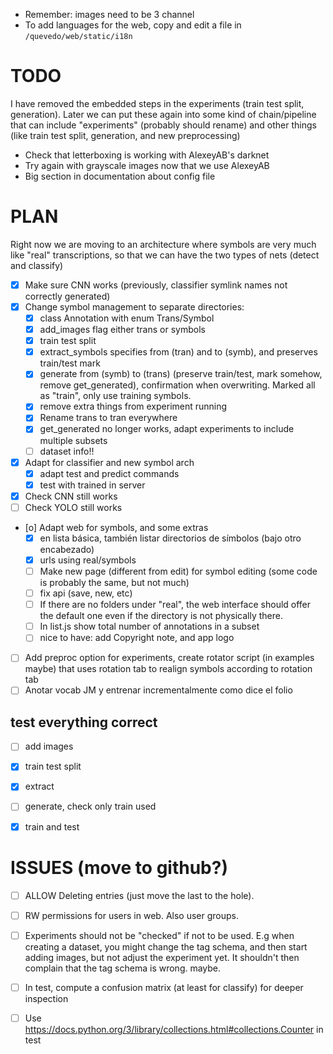- Remember: images need to be 3 channel
- To add languages for the web, copy and edit a file in `/quevedo/web/static/i18n`

# TODO

I have removed the embedded steps in the experiments (train test split,
generation). Later we can put these again into some kind of chain/pipeline that
can include "experiments" (probably should rename) and other things (like
train test split, generation, and new preprocessing)

- Check that letterboxing is working with AlexeyAB's darknet
- Try again with grayscale images now that we use AlexeyAB
- Big section in documentation about config file

# PLAN

Right now we are moving to an architecture where symbols are very much like
"real" transcriptions, so that we can have the two types of nets (detect and
classify)

- [X] Make sure CNN works (previously, classifier symlink names not correctly generated)
- [X] Change symbol management to separate directories:
    - [X] class Annotation with enum Trans/Symbol
    - [X] add_images flag either trans or symbols
    - [X] train test split
    - [X] extract_symbols specifies from (tran) and to (symb), and preserves
        train/test mark
    - [X] generate from (symb) to (trans) (preserve train/test, mark somehow,
        remove get_generated), confirmation when overwriting. Marked all as
        "train", only use training symbols.
    - [X] remove extra things from experiment running
    - [X] Rename trans to tran everywhere
    - [X] get_generated no longer works, adapt experiments to include multiple
        subsets
    - [ ] dataset info!!
- [X] Adapt for classifier and new symbol arch
    - [X] adapt test and predict commands
    - [X] test with trained in server
- [X] Check CNN still works
- [ ] Check YOLO still works
- [o] Adapt web for symbols, and some extras
    - [X] en lista básica, también listar directorios de símbolos (bajo otro
        encabezado)
    - [X] urls using real/symbols
    - [ ] Make new page (different from edit) for symbol editing (some code is
        probably the same, but not much)
    - [ ] fix api (save, new, etc)
    - [ ] If there are no folders under "real", the web interface should offer the
        default one even if the directory is not physically there.
    - [ ] In list.js show total number of annotations in a subset
    - [ ] nice to have: add Copyright note, and app logo
- [ ] Add preproc option for experiments, create rotator script (in examples maybe)
   that uses rotation tab to realign symbols according to rotation tab
- [ ] Anotar vocab JM y entrenar incrementalmente como dice el folio

## test everything correct

- [ ] add images
- [X] train test split
- [X] extract
- [ ] generate, check only train used
- [X] train and test


# ISSUES (move to github?)

- [ ] ALLOW Deleting entries (just move the last to the hole).
- [ ] RW permissions for users in web. Also user groups.
- [ ] Experiments should not be "checked" if not to be used. E.g when creating a
    dataset, you might change the tag schema, and then start adding images, but
    not adjust the experiment yet. It shouldn't then complain that the tag
    schema is wrong. maybe.
- [ ] In test, compute a confusion matrix (at least for classify) for deeper
    inspection
- [ ] Use https://docs.python.org/3/library/collections.html#collections.Counter
    in test

